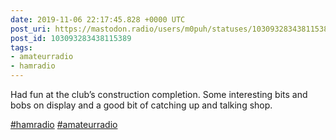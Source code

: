```yaml
---
date: 2019-11-06 22:17:45.828 +0000 UTC
post_uri: https://mastodon.radio/users/m0puh/statuses/103093283438115389
post_id: 103093283438115389
tags:
- amateurradio
- hamradio
---
```

Had fun at the club’s construction completion. Some interesting bits and bobs on display and a good bit of catching up and talking shop.

[#hamradio](https://mastodon.radio/tags/hamradio) [#amateurradio](https://mastodon.radio/tags/amateurradio)


